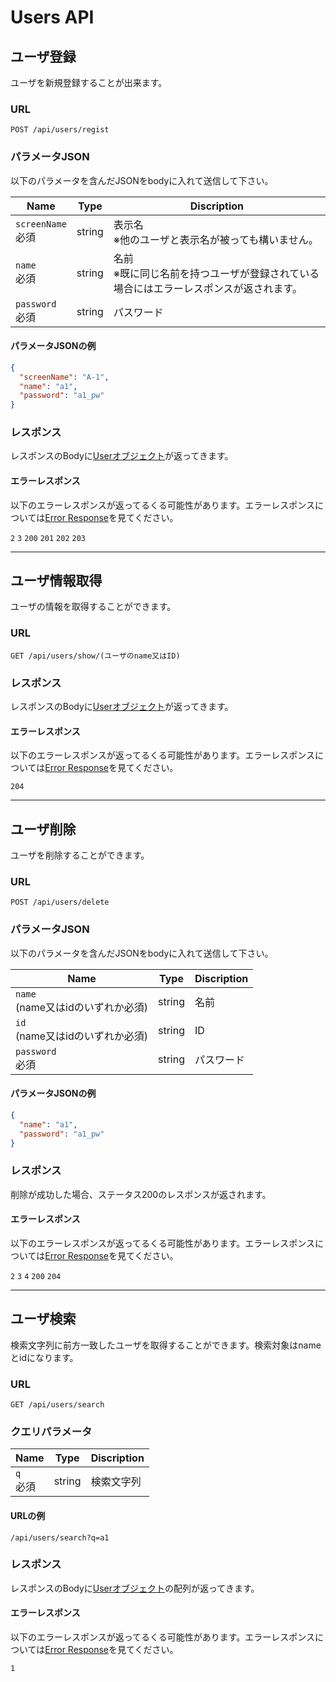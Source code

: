 # Users API

## ユーザ登録

ユーザを新規登録することが出来ます。

### URL

```
POST /api/users/regist
```

### パラメータJSON

以下のパラメータを含んだJSONをbodyに入れて送信して下さい。

| Name               | Type   | Discription                                    |
| ------------------ | ------ | ---------------------------------------------- |
| `screenName`<br>必須 | string | 表示名<br>※他のユーザと表示名が被っても構いません。                   |
| `name`<br>必須       | string | 名前<br>※既に同じ名前を持つユーザが登録されている場合にはエラーレスポンスが返されます。 |
| `password`<br>必須   | string | パスワード                                          |

#### パラメータJSONの例

```JSON
{
  "screenName": "A-1",
  "name": "a1",
  "password": "a1_pw"
}
```

### レスポンス

レスポンスのBodyに[Userオブジェクト](./data.md#User)が返ってきます。

#### エラーレスポンス

以下のエラーレスポンスが返ってるくる可能性があります。エラーレスポンスについては[Error Response](./error.md)を見てください。

`2` `3` `200` `201` `202` `203`

---

## ユーザ情報取得

ユーザの情報を取得することができます。

### URL

```
GET /api/users/show/(ユーザのname又はID)
```

### レスポンス

レスポンスのBodyに[Userオブジェクト](./data.md#User)が返ってきます。

#### エラーレスポンス

以下のエラーレスポンスが返ってるくる可能性があります。エラーレスポンスについては[Error Response](./error.md)を見てください。

`204`

---

## ユーザ削除

ユーザを削除することができます。

### URL

```
POST /api/users/delete
```

### パラメータJSON

以下のパラメータを含んだJSONをbodyに入れて送信して下さい。

| Name                        | Type   | Discription |
| --------------------------- | ------ | ----------- |
| `name`<br>(name又はidのいずれか必須) | string | 名前          |
| `id`<br>(name又はidのいずれか必須)   | string | ID          |
| `password`<br>必須            | string | パスワード       |

#### パラメータJSONの例

```JSON
{
  "name": "a1",
  "password": "a1_pw"
}
```

### レスポンス

削除が成功した場合、ステータス200のレスポンスが返されます。

#### エラーレスポンス

以下のエラーレスポンスが返ってるくる可能性があります。エラーレスポンスについては[Error Response](./error.md)を見てください。

`2` `3` `4` `200` `204`

---

## ユーザ検索

検索文字列に前方一致したユーザを取得することができます。検索対象はnameとidになります。

### URL

```
GET /api/users/search
```

### クエリパラメータ

| Name      | Type   | Discription |
| --------- | ------ | ----------- |
| `q`<br>必須 | string | 検索文字列       |

#### URLの例

```
/api/users/search?q=a1
```

### レスポンス

レスポンスのBodyに[Userオブジェクト](./data.md#User)の配列が返ってきます。

#### エラーレスポンス

以下のエラーレスポンスが返ってるくる可能性があります。エラーレスポンスについては[Error Response](./error.md)を見てください。

`1`
